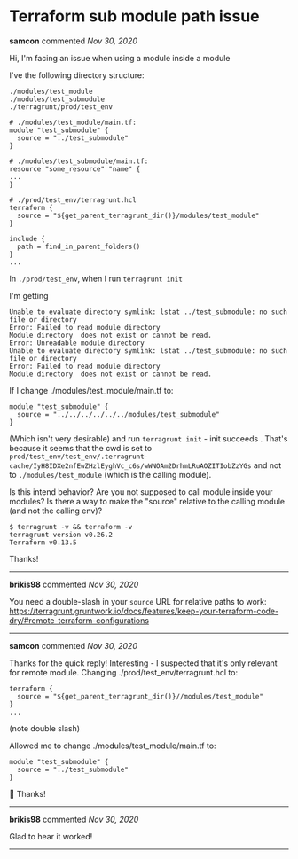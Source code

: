 # Terraform sub module path issue

**samcon** commented *Nov 30, 2020*

Hi, I'm facing an issue when using a module inside a module

I've the following directory structure:
```
./modules/test_module
./modules/test_submodule
./terragrunt/prod/test_env

# ./modules/test_module/main.tf:
module "test_submodule" {
  source = "../test_submodule"
}

# ./modules/test_submodule/main.tf:
resource "some_resource" "name" {
...
}

# ./prod/test_env/terragrunt.hcl
terraform {
  source = "${get_parent_terragrunt_dir()}/modules/test_module"
}

include {
  path = find_in_parent_folders()
}
...
```

In `./prod/test_env`, when I run 
`terragrunt init`

I'm getting
```Error: Unreadable module directory
Unable to evaluate directory symlink: lstat ../test_submodule: no such file or directory
Error: Failed to read module directory
Module directory  does not exist or cannot be read.
Error: Unreadable module directory
Unable to evaluate directory symlink: lstat ../test_submodule: no such file or directory
Error: Failed to read module directory
Module directory  does not exist or cannot be read.
```

If I change ./modules/test_module/main.tf to:
```
module "test_submodule" {
  source = "../../../../../../modules/test_submodule"
}
```

(Which isn't very desirable) and run `terragrunt init` - init succeeds . That's because it seems that the cwd is set to 
`prod/test_env/test_env/.terragrunt-cache/IyH8IDXe2nfEwZHzlEyghVc_c6s/wWNOAm2DrhmLRuAOZITIobZzYGs`
and not to `./modules/test_module` (which is the calling module).

Is this intend behavior? Are you not supposed to call module inside your modules? Is there a way to make the "source" relative to the calling module (and not the calling env)?
```
$ terragrunt -v && terraform -v
terragrunt version v0.26.2
Terraform v0.13.5
```

Thanks!
<br />
***


**brikis98** commented *Nov 30, 2020*

You need a double-slash in your `source` URL for relative paths to work: https://terragrunt.gruntwork.io/docs/features/keep-your-terraform-code-dry/#remote-terraform-configurations
***

**samcon** commented *Nov 30, 2020*

Thanks for the quick reply! Interesting - I suspected that it's only relevant for remote module. 
Changing ./prod/test_env/terragrunt.hcl to:
```
terraform {
  source = "${get_parent_terragrunt_dir()}//modules/test_module"
}
...
```
(note double slash)

Allowed me to change ./modules/test_module/main.tf to:
```
module "test_submodule" {
  source = "../test_submodule"
}
```

💯 
Thanks!

***

**brikis98** commented *Nov 30, 2020*

Glad to hear it worked!
***

